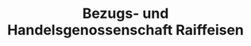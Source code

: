 ---
title: "Bezugs- und Handelsgenossenschaft Raiffeisen"
url: /malschwitz/bezugs-und-handelsgenossenschaft-raiffeisen/
shop: Baustoffe
---